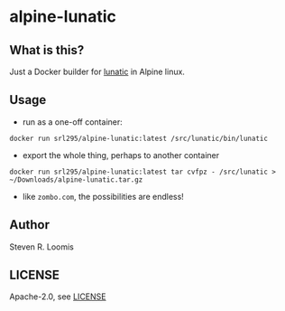 # alpine-lunatic

## What is this?

Just a Docker builder for [lunatic](https://lunatic.solutions) in Alpine linux.

## Usage

- run as a one-off container:

`docker run srl295/alpine-lunatic:latest /src/lunatic/bin/lunatic`

- export the whole thing, perhaps to another container

`docker run srl295/alpine-lunatic:latest tar cvfpz - /src/lunatic > ~/Downloads/alpine-lunatic.tar.gz`

- like `zombo.com`, the possibilities are endless!

## Author

Steven R. Loomis

## LICENSE

Apache-2.0, see [LICENSE](./LICENSE)
